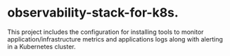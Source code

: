 # observability-stack-for-k8s.

This project includes the configuration for installing tools to monitor application/infrastructure metrics and applications logs along with alerting in a Kubernetes cluster.
